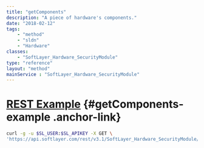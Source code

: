 ```yaml
---
title: "getComponents"
description: "A piece of hardware's components."
date: "2018-02-12"
tags:
    - "method"
    - "sldn"
    - "Hardware"
classes:
    - "SoftLayer_Hardware_SecurityModule"
type: "reference"
layout: "method"
mainService : "SoftLayer_Hardware_SecurityModule"
---
```


# [REST Example](#getComponents-example) <a href="/article/rest/"><i class="fas fa-question"></i></a> {#getComponents-example .anchor-link} 
```bash
curl -g -u $SL_USER:$SL_APIKEY -X GET \
'https://api.softlayer.com/rest/v3.1/SoftLayer_Hardware_SecurityModule/{SoftLayer_Hardware_SecurityModuleID}/getComponents'
```
